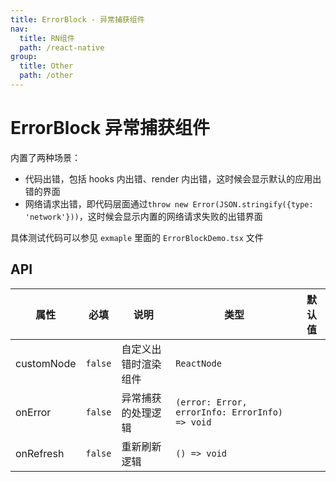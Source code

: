 ```yaml
---
title: ErrorBlock - 异常捕获组件
nav:
  title: RN组件
  path: /react-native
group:
  title: Other
  path: /other
---
```


# ErrorBlock 异常捕获组件

内置了两种场景：

- 代码出错，包括 hooks 内出错、render 内出错，这时候会显示默认的应用出错的界面
- 网络请求出错，即代码层面通过`throw new Error(JSON.stringify({type: 'network'}))`，这时候会显示内置的网络请求失败的出错界面

具体测试代码可以参见 `exmaple` 里面的 `ErrorBlockDemo.tsx` 文件

## API

| 属性       | 必填    | 说明                 | 类型                                           | 默认值 |
| ---------- | ------- | -------------------- | ---------------------------------------------- | ------ |
| customNode | `false` | 自定义出错时渲染组件 | `ReactNode`                                    |        |
| onError    | `false` | 异常捕获的处理逻辑   | `(error: Error, errorInfo: ErrorInfo) => void` |        |
| onRefresh  | `false` | 重新刷新逻辑         | `() => void`                                   |        |
